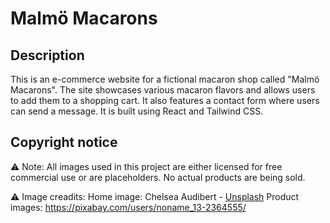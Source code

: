 # Malmö Macarons

## Description
This is an e-commerce website for a fictional macaron shop called "Malmö Macarons". The site showcases various macaron flavors and allows users to add them to a shopping cart. It also features a contact form where users can send a message. It is built using React and Tailwind CSS.

## Copyright notice
⚠️ Note: All images used in this project are either licensed for free commercial use or are placeholders. No actual products are being sold.

⚠️ Image creadits:
Home image: Chelsea Audibert - [Unsplash](https://unsplash.com/@chelseaaudibert)
Product images: https://pixabay.com/users/noname_13-2364555/

